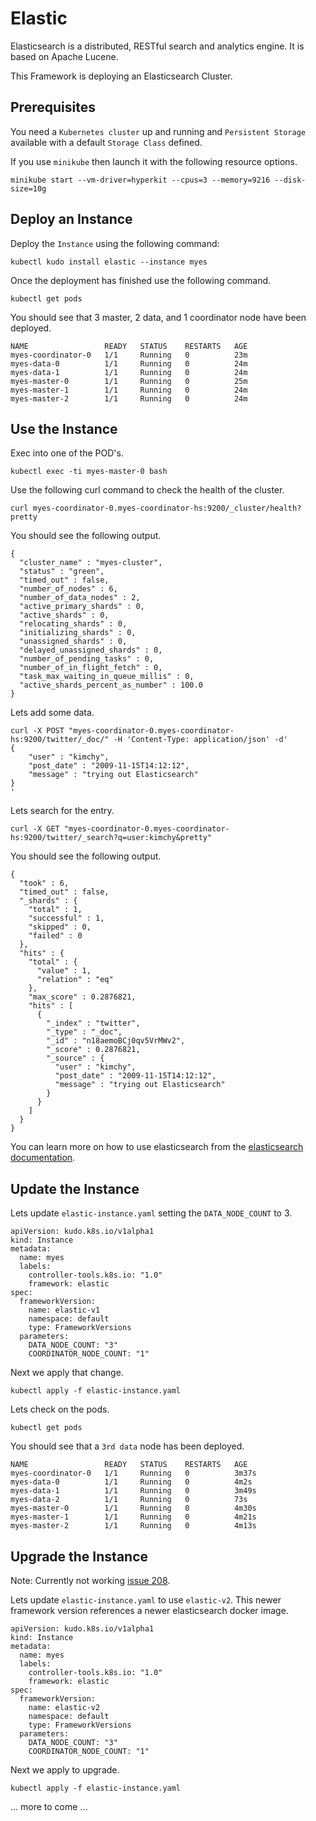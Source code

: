 # Elastic

Elasticsearch is a distributed, RESTful search and analytics engine. It is based on Apache Lucene.

This Framework is deploying an Elasticsearch Cluster.

## Prerequisites

You need a `Kubernetes cluster` up and running and `Persistent Storage` available with a default `Storage Class` defined.

If you use `minikube` then launch it with the following resource options.

```
minikube start --vm-driver=hyperkit --cpus=3 --memory=9216 --disk-size=10g
```


## Deploy an Instance

Deploy the `Instance` using the following command:
```
kubectl kudo install elastic --instance myes
```

Once the deployment has finished use the following command.
```
kubectl get pods
```

You should see that 3 master, 2 data, and 1 coordinator node have been deployed.

```
NAME                 READY   STATUS    RESTARTS   AGE
myes-coordinator-0   1/1     Running   0          23m
myes-data-0          1/1     Running   0          24m
myes-data-1          1/1     Running   0          24m
myes-master-0        1/1     Running   0          25m
myes-master-1        1/1     Running   0          24m
myes-master-2        1/1     Running   0          24m
```

## Use the Instance

Exec into one of the POD's.
```
kubectl exec -ti myes-master-0 bash
```

Use the following curl command to check the health of the cluster.
```
curl myes-coordinator-0.myes-coordinator-hs:9200/_cluster/health?pretty
```

You should see the following output.
```
{
  "cluster_name" : "myes-cluster",
  "status" : "green",
  "timed_out" : false,
  "number_of_nodes" : 6,
  "number_of_data_nodes" : 2,
  "active_primary_shards" : 0,
  "active_shards" : 0,
  "relocating_shards" : 0,
  "initializing_shards" : 0,
  "unassigned_shards" : 0,
  "delayed_unassigned_shards" : 0,
  "number_of_pending_tasks" : 0,
  "number_of_in_flight_fetch" : 0,
  "task_max_waiting_in_queue_millis" : 0,
  "active_shards_percent_as_number" : 100.0
}
```

Lets add some data.
```
curl -X POST "myes-coordinator-0.myes-coordinator-hs:9200/twitter/_doc/" -H 'Content-Type: application/json' -d'
{
    "user" : "kimchy",
    "post_date" : "2009-11-15T14:12:12",
    "message" : "trying out Elasticsearch"
}
'
```

Lets search for the entry.
```
curl -X GET "myes-coordinator-0.myes-coordinator-hs:9200/twitter/_search?q=user:kimchy&pretty"
```

You should see the following output.
```
{
  "took" : 6,
  "timed_out" : false,
  "_shards" : {
    "total" : 1,
    "successful" : 1,
    "skipped" : 0,
    "failed" : 0
  },
  "hits" : {
    "total" : {
      "value" : 1,
      "relation" : "eq"
    },
    "max_score" : 0.2876821,
    "hits" : [
      {
        "_index" : "twitter",
        "_type" : "_doc",
        "_id" : "n18aemoBCj0qv5VrMWv2",
        "_score" : 0.2876821,
        "_source" : {
          "user" : "kimchy",
          "post_date" : "2009-11-15T14:12:12",
          "message" : "trying out Elasticsearch"
        }
      }
    ]
  }
}
```

You can learn more on how to use elasticsearch from the [elasticsearch documentation](https://www.elastic.co/guide/en/elasticsearch/reference/current/index.html).

## Update the Instance

Lets update `elastic-instance.yaml` setting the `DATA_NODE_COUNT` to 3.
```
apiVersion: kudo.k8s.io/v1alpha1
kind: Instance
metadata:
  name: myes
  labels:
    controller-tools.k8s.io: "1.0"
    framework: elastic
spec:
  frameworkVersion:
    name: elastic-v1
    namespace: default
    type: FrameworkVersions
  parameters:
    DATA_NODE_COUNT: "3"
    COORDINATOR_NODE_COUNT: "1"
```

Next we apply that change.
```
kubectl apply -f elastic-instance.yaml
```

Lets check on the pods.
```
kubectl get pods
```

You should see that a `3rd data` node has been deployed.
```
NAME                 READY   STATUS    RESTARTS   AGE
myes-coordinator-0   1/1     Running   0          3m37s
myes-data-0          1/1     Running   0          4m2s
myes-data-1          1/1     Running   0          3m49s
myes-data-2          1/1     Running   0          73s
myes-master-0        1/1     Running   0          4m30s
myes-master-1        1/1     Running   0          4m21s
myes-master-2        1/1     Running   0          4m13s
```


## Upgrade the Instance

Note: Currently not working [issue 208](https://github.com/kudobuilder/kudo/issues/208).

Lets update `elastic-instance.yaml` to use `elastic-v2`. This newer framework version references a newer elasticsearch docker image.
```
apiVersion: kudo.k8s.io/v1alpha1
kind: Instance
metadata:
  name: myes
  labels:
    controller-tools.k8s.io: "1.0"
    framework: elastic
spec:
  frameworkVersion:
    name: elastic-v2
    namespace: default
    type: FrameworkVersions
  parameters:
    DATA_NODE_COUNT: "3"
    COORDINATOR_NODE_COUNT: "1"
```

Next we apply to upgrade.
```
kubectl apply -f elastic-instance.yaml
```

... more to come ...
